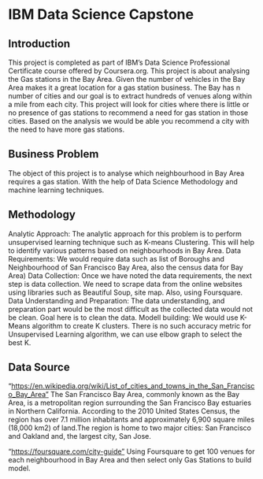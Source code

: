 # IBM Data Science Capstone
## Introduction
This project is completed as part of IBM’s Data Science Professional Certificate course offered by Coursera.org. This project is about analysing the Gas stations in the Bay Area. Given the number of vehicles in the Bay Area makes it a great location for a gas station business. The Bay has n number of cities and our goal is to extract hundreds of venues along within a mile from each city. This project will look for cities where there is little or no presence of gas stations to recommend a need for gas station in those cities. Based on the analysis we would be able you recommend a city with the need to have more gas stations.

## Business Problem
The object of this project is to analyse which neighbourhood in Bay Area requires a gas station. With the help of Data Science Methodology and machine learning techniques. 

## Methodology
Analytic Approach: The analytic approach for this problem is to perform unsupervised learning technique such as K-means Clustering. This will help to identify various patterns based on neighbourhoods in Bay Area.
Data Requirements: We would require data such as list of Boroughs and Neighbourhood of San Francisco Bay Area, also the census data for Bay Area) 
Data Collection: Once we have noted the data requirements, the next step is data collection. We need to scrape data from the online websites using libraries such as Beautiful Soup, site map. Also, using Foursquare. 
Data Understanding and Preparation: The data understanding, and preparation part would be the most difficult as the collected data would not be clean. Goal here is to clean the data.
Modell building: We would use K-Means algorithm to create K clusters. There is no such accuracy metric for Unsupervised Learning algorithm, we can use elbow graph to select the best K.


## Data Source
“https://en.wikipedia.org/wiki/List_of_cities_and_towns_in_the_San_Francisco_Bay_Area”
The San Francisco Bay Area, commonly known as the Bay Area, is a metropolitan region surrounding the San Francisco Bay estuaries in Northern California. According to the 2010 United States Census, the region has over 7.1 million inhabitants and approximately 6,900 square miles (18,000 km2) of land.The region is home to two major cities: San Francisco and Oakland and, the largest city, San Jose.

“https://foursquare.com/city-guide”
Using Foursquare to get 100 venues for each neighbourhood in Bay Area and then select only Gas Stations to build model. 
